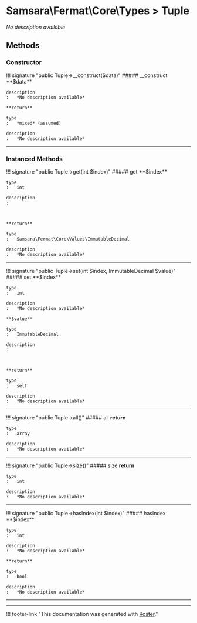 # Samsara\Fermat\Core\Types > Tuple

*No description available*


## Methods


### Constructor

!!! signature "public Tuple->__construct($data)"
    ##### __construct
    **$data**

    description
    :   *No description available*

    **return**

    type
    :   *mixed* (assumed)

    description
    :   *No description available*
    
---



### Instanced Methods

!!! signature "public Tuple->get(int $index)"
    ##### get
    **$index**

    type
    :   int

    description
    :   
    
    

    **return**

    type
    :   Samsara\Fermat\Core\Values\ImmutableDecimal

    description
    :   *No description available*
    
---

!!! signature "public Tuple->set(int $index, ImmutableDecimal $value)"
    ##### set
    **$index**

    type
    :   int

    description
    :   *No description available*

    **$value**

    type
    :   ImmutableDecimal

    description
    :   
    
    

    **return**

    type
    :   self

    description
    :   *No description available*
    
---

!!! signature "public Tuple->all()"
    ##### all
    **return**

    type
    :   array

    description
    :   *No description available*
    
---

!!! signature "public Tuple->size()"
    ##### size
    **return**

    type
    :   int

    description
    :   *No description available*
    
---

!!! signature "public Tuple->hasIndex(int $index)"
    ##### hasIndex
    **$index**

    type
    :   int

    description
    :   *No description available*

    **return**

    type
    :   bool

    description
    :   *No description available*
    
---




---
!!! footer-link "This documentation was generated with [Roster](https://jordanrl.github.io/Roster/)."